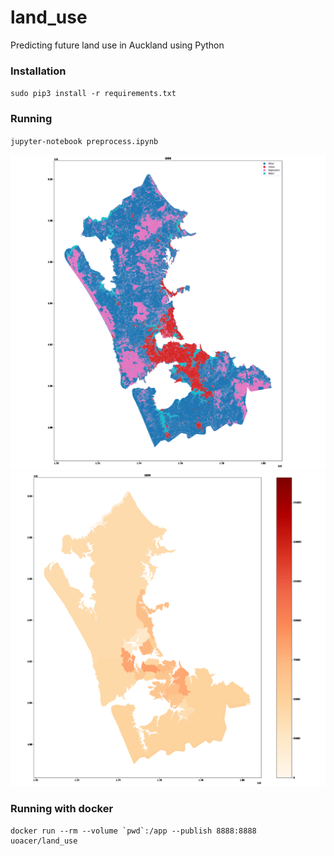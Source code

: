 # land_use
Predicting future land use in Auckland using Python


### Installation

`sudo pip3 install -r requirements.txt`

### Running

`jupyter-notebook preprocess.ipynb`

![land_use.gif](land_use.gif)
![pop.gif](pop.gif)

### Running with docker

```docker
docker run --rm --volume `pwd`:/app --publish 8888:8888 uoacer/land_use
```